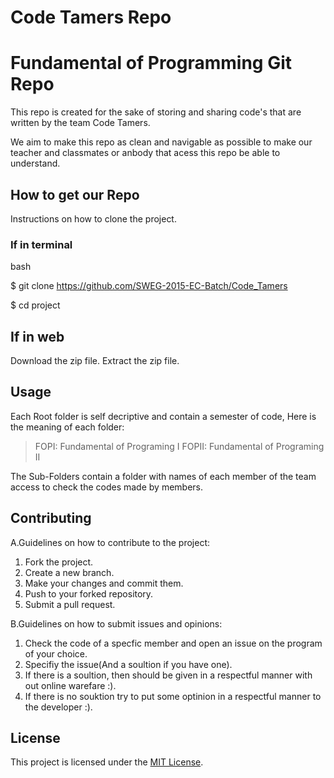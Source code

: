 # Code Tamers Repo

# Fundamental of Programming Git Repo

This repo is created for the sake of storing and sharing code's that are written by the team Code Tamers.

We aim to make this repo as clean and navigable as possible to make our teacher and classmates or anbody that acess this repo be able to understand.

## How to get our Repo

Instructions on how to clone the project.

### If in terminal
bash

$ git clone https://github.com/SWEG-2015-EC-Batch/Code_Tamers

$ cd project

## If in web
Download the zip file.
Extract the zip file.

## Usage

Each Root folder is self decriptive and contain a semester of code, Here is the meaning of each folder:
  >FOPI: Fundamental of Programing I
  >FOPII: Fundamental of Programing II

The Sub-Folders contain a folder with names of each member of the team access to check the codes made by members.

## Contributing

A.Guidelines on how to contribute to the project:

1. Fork the project.
2. Create a new branch.
3. Make your changes and commit them.
4. Push to your forked repository.
5. Submit a pull request.

B.Guidelines on how to submit issues and opinions:

1. Check the code of a specfic member and open an issue on the program of your choice.
2. Specifiy the issue(And a soultion if you have one).
3. If there is a soultion, then should be given in a respectful manner with out online warefare :).
4. If there is no souktion try to put some optinion in a respectful manner to the developer :).

## License

This project is licensed under the [MIT License](https://opensource.org/licenses/MIT).

